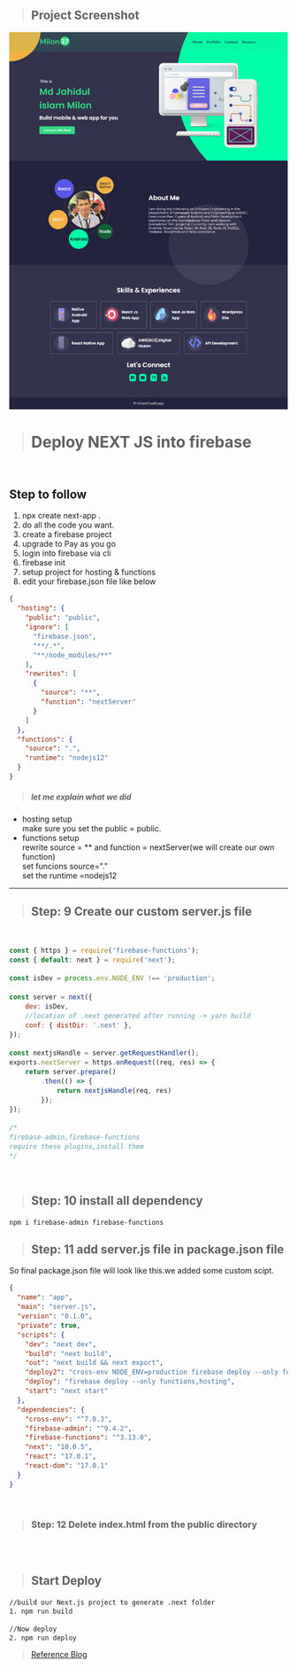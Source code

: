 
>## Project Screenshot

![scr](screenshot.png)


># Deploy NEXT JS into firebase
 </br>

 ## Step to follow
1. npx create next-app .
1. do all the code you want.
1. create a firebase project
1. upgrade to Pay as you go
1. login into firebase via cli
1. firebase init
1. setup project for hosting & functions
1. edit your firebase.json file like below

```json
{
  "hosting": {
    "public": "public",
    "ignore": [
      "firebase.json",
      "**/.*",
      "**/node_modules/**"
    ],
    "rewrites": [
      {
        "source": "**",
        "function": "nextServer"
      }
    ]
  },
  "functions": {
    "source": ".",
    "runtime": "nodejs12"
  }
}
```

> ##### let me explain what we did </br>
* hosting setup<br>
make sure you set the public = public.</br>
* functions setup<br>
rewrite source = ** and function = nextServer(we will create our own function)</br>
set funcions source="."<br>
set the runtime =nodejs12

____


> ## Step: 9 Create our custom server.js file 
</br>

```javascript
const { https } = require('firebase-functions');
const { default: next } = require('next');

const isDev = process.env.NODE_ENV !== 'production';

const server = next({
    dev: isDev,
    //location of .next generated after running -> yarn build
    conf: { distDir: '.next' },
});

const nextjsHandle = server.getRequestHandler();
exports.nextServer = https.onRequest((req, res) => {
    return server.prepare()
        .then(() => {
            return nextjsHandle(req, res)
        });
});

/*
firebase-admin,firebase-functions
require these plugins,install them
*/
```

</br>

> ## Step: 10 install all dependency
```
npm i firebase-admin firebase-functions
```

> ## Step: 11 add server.js file in package.json file

So final package.json file will look like this.we added some custom scipt.
</br>

```json
{
  "name": "app",
  "main": "server.js",
  "version": "0.1.0",
  "private": true,
  "scripts": {
    "dev": "next dev",
    "build": "next build",
    "out": "next build && next export",
    "deploy2": "cross-env NODE_ENV=production firebase deploy --only functions,hosting",
    "deploy": "firebase deploy --only functions,hosting",
    "start": "next start"
  },
  "dependencies": {
    "cross-env": "^7.0.3",
    "firebase-admin": "^9.4.2",
    "firebase-functions": "^3.13.0",
    "next": "10.0.5",
    "react": "17.0.1",
    "react-dom": "17.0.1"
  }
}

```
</br>

> ### Step: 12 Delete index.html from the public directory
</br>
</br>

> ## Start Deploy

```
//build our Next.js project to generate .next folder
1. npm run build

//Now deploy 
2. npm run deploy

```



> [Reference Blog](https://medium.com/wesionary-team/deploying-next-js-application-on-firebase-platform-using-cloud-function-with-firebase-hosting-920157f03267)
